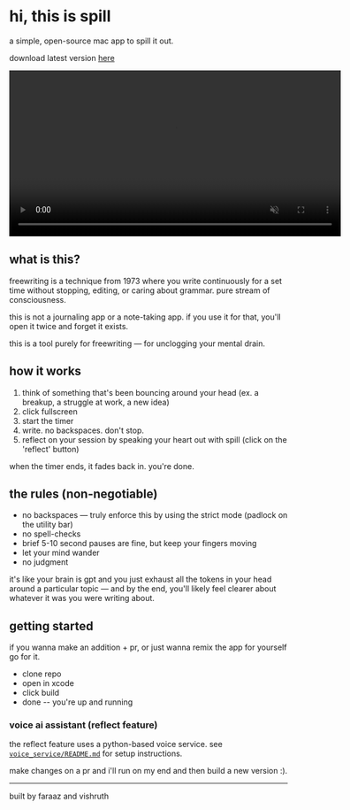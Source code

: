 # hi, this is spill

a simple, open-source mac app to spill it out.

download latest version [here](https://www.spillitout.app/)

<video width="600" controls muted>
  <source src="Spill Launch Video .mp4" type="video/mp4">
  Your browser does not support the video tag.
</video>

## what is this?

freewriting is a technique from 1973 where you write continuously for a set time without stopping, editing, or caring about grammar. pure stream of consciousness.

this is not a journaling app or a note-taking app. if you use it for that, you'll open it twice and forget it exists.

this is a tool purely for freewriting — for unclogging your mental drain.

## how it works

1. think of something that's been bouncing around your head (ex. a breakup, a struggle at work, a new idea)
2. click fullscreen
3. start the timer
4. write. no backspaces. don't stop.
5. reflect on your session by speaking your heart out with spill (click on the 'reflect' button)

when the timer ends, it fades back in. you're done.

## the rules (non-negotiable)

- no backspaces — truly enforce this by using the strict mode (padlock on the utility bar)
- no spell-checks
- brief 5-10 second pauses are fine, but keep your fingers moving
- let your mind wander
- no judgment

it's like your brain is gpt and you just exhaust all the tokens in your head around a particular topic — and by the end, you'll likely feel clearer about whatever it was you were writing about.

## getting started

if you wanna make an addition + pr, or just wanna remix the app for yourself go for it.

- clone repo
- open in xcode
- click build
- done -- you're up and running

### voice ai assistant (reflect feature)

the reflect feature uses a python-based voice service. see [`voice_service/README.md`](voice_service/README.md) for setup instructions.

make changes on a pr and i'll run on my end and then build a new version :).

---

built by faraaz and vishruth
